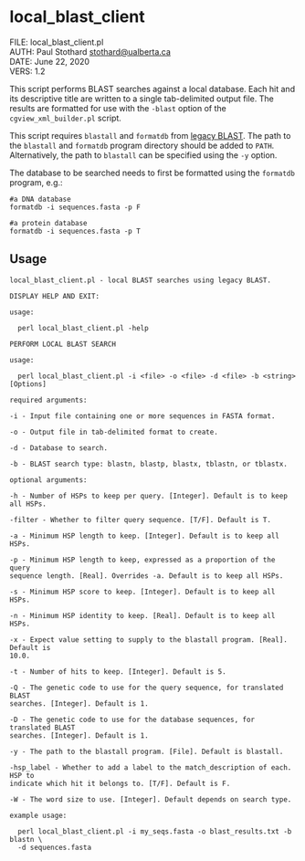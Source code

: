 # local\_blast\_client

FILE: local\_blast\_client.pl  
AUTH: Paul Stothard <stothard@ualberta.ca>  
DATE: June 22, 2020  
VERS: 1.2  

This script performs BLAST searches against a local database. Each hit and its descriptive title are written to a single tab-delimited output file. The results are formatted for use with the `-blast` option of the `cgview_xml_builder.pl` script.

This script requires `blastall` and `formatdb` from [legacy BLAST](https://ftp.ncbi.nlm.nih.gov/blast/executables/legacy.NOTSUPPORTED/). The path to the `blastall` and `formatdb` program directory should be added to `PATH`. Alternatively, the path to `blastall` can be specified using the `-y` option. 

The database to be searched needs to first be formatted using the `formatdb` program, e.g.:

```
#a DNA database
formatdb -i sequences.fasta -p F

#a protein database
formatdb -i sequences.fasta -p T
```

## Usage

```
local_blast_client.pl - local BLAST searches using legacy BLAST.

DISPLAY HELP AND EXIT:

usage:

  perl local_blast_client.pl -help

PERFORM LOCAL BLAST SEARCH

usage:

  perl local_blast_client.pl -i <file> -o <file> -d <file> -b <string> [Options]

required arguments:

-i - Input file containing one or more sequences in FASTA format.

-o - Output file in tab-delimited format to create.

-d - Database to search.

-b - BLAST search type: blastn, blastp, blastx, tblastn, or tblastx.

optional arguments:

-h - Number of HSPs to keep per query. [Integer]. Default is to keep all HSPs.

-filter - Whether to filter query sequence. [T/F]. Default is T.

-a - Minimum HSP length to keep. [Integer]. Default is to keep all HSPs.

-p - Minimum HSP length to keep, expressed as a proportion of the query
sequence length. [Real]. Overrides -a. Default is to keep all HSPs.

-s - Minimum HSP score to keep. [Integer]. Default is to keep all HSPs. 

-n - Minimum HSP identity to keep. [Real]. Default is to keep all HSPs.

-x - Expect value setting to supply to the blastall program. [Real]. Default is
10.0.

-t - Number of hits to keep. [Integer]. Default is 5.

-Q - The genetic code to use for the query sequence, for translated BLAST
searches. [Integer]. Default is 1.

-D - The genetic code to use for the database sequences, for translated BLAST
searches. [Integer]. Default is 1.

-y - The path to the blastall program. [File]. Default is blastall.

-hsp_label - Whether to add a label to the match_description of each. HSP to
indicate which hit it belongs to. [T/F]. Default is F.

-W - The word size to use. [Integer]. Default depends on search type.

example usage:

  perl local_blast_client.pl -i my_seqs.fasta -o blast_results.txt -b blastn \
  -d sequences.fasta
```
